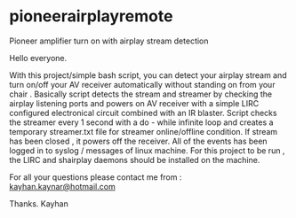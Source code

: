 # pioneerairplayremote
Pioneer amplifier turn on with airplay stream detection  

Hello everyone. 

With this project/simple bash script, you can detect your airplay stream and turn on/off your AV receiver automatically without standing on from your chair .
Basically script detects the stream and streamer by checking the airplay listening ports and powers on AV receiver with a simple LIRC configured electronical circuit combined with an IR blaster. Script checks the streamer every 1 second with a do - while infinite loop and creates a temporary streamer.txt file for streamer online/offline condition.
If stream has been closed , it powers off the receiver. 
All of the events has been logged in to syslog / messages of linux machine.
For this project to be run , the LIRC and shairplay daemons should be installed on the machine.

For all your questions please contact me from : kayhan.kaynar@hotmail.com

Thanks.
Kayhan
